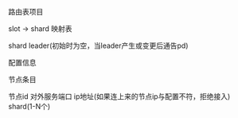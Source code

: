 路由表项目

slot -> shard 映射表

shard leader(初始时为空，当leader产生或变更后通告pd)


配置信息

节点条目

节点id
对外服务端口
ip地址(如果连上来的节点ip与配置不符，拒绝接入)
shard(1-N个)



